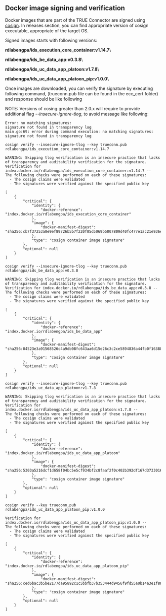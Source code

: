 ## Docker image signing and verification <a href="#cosign" id="cosign"></a>

Docker images that are part of the TRUE Connector are signed using [cosign](https://github.com/sigstore/cosign). In releases section, you can find appropriate version of cosign executable, appropriate of the target OS.

Signed images starts with following versions:

**rdlabengpa/ids\_execution\_core\_container:v1.14.7**\

**rdlabengpa/ids\_be\_data\_app:v0.3.8**\

**rdlabengpa/ids\_uc\_data\_app\_platoon:v1.7.8**\

**rdlabengpa/ids\_uc\_data\_app\_platoon\_pip:v1.0.0**\


Once images are downloaded, you can verify the signature by executing following command, (trueconn.pub file can be found in the ecc_cert folder) and response should be like following

NOTE: Versions of cosing greater than 2.0.x will require to provide additional flag *--insecure-ignore-tlog*, to avoid message like following:

```
Error: no matching signatures:
signature not found in transparency log
main.go:69: error during command execution: no matching signatures:
signature not found in transparency log
```

```
cosign verify --insecure-ignore-tlog --key trueconn.pub rdlabengpa/ids_execution_core_container:v1.14.7

WARNING: Skipping tlog verification is an insecure practice that lacks of transparency and auditability verification for the signature.
Verification for index.docker.io/rdlabengpa/ids_execution_core_container:v1.14.7 --
The following checks were performed on each of these signatures:
  - The cosign claims were validated
  - The signatures were verified against the specified public key

[
	{
		"critical": {
			"identity": {
				"docker-reference": "index.docker.io/rdlabengpa/ids_execution_core_container"
			},
			"image": {
				"docker-manifest-digest": "sha256:cb7f37253a0e9ef89726b5b7f220f05d5069b5007809d40fc477e1ac21e936e5"
			},
			"type": "cosign container image signature"
		},
		"optional": null
	}
]
```

```
cosign verify --insecure-ignore-tlog --key trueconn.pub rdlabengpa/ids_be_data_app:v0.3.8

WARNING: Skipping tlog verification is an insecure practice that lacks of transparency and auditability verification for the signature.
Verification for index.docker.io/rdlabengpa/ids_be_data_app:v0.3.8 --
The following checks were performed on each of these signatures:
  - The cosign claims were validated
  - The signatures were verified against the specified public key

[
	{
		"critical": {
			"identity": {
				"docker-reference": "index.docker.io/rdlabengpa/ids_be_data_app"
			},
			"image": {
				"docker-manifest-digest": "sha256:04523e3a91568526c4a9db08fc643aa6d15e26c3c2ce5894836a44fb0f163886"
			},
			"type": "cosign container image signature"
		},
		"optional": null
	}
]
```

```
cosign verify --insecure-ignore-tlog --key trueconn.pub rdlabengpa/ids_uc_data_app_platoon:v1.7.8

WARNING: Skipping tlog verification is an insecure practice that lacks of transparency and auditability verification for the signature.
Verification for index.docker.io/rdlabengpa/ids_uc_data_app_platoon:v1.7.8 --
The following checks were performed on each of these signatures:
  - The cosign claims were validated
  - The signatures were verified against the specified public key

[
	{
		"critical": {
			"identity": {
				"docker-reference": "index.docker.io/rdlabengpa/ids_uc_data_app_platoon"
			},
			"image": {
				"docker-manifest-digest": "sha256:5303a5216dcf1d658f04bc5e5cf934bf2c8faaf2f0c402b392df167d37330162"
			},
			"type": "cosign container image signature"
		},
		"optional": null
	}
]
```

```
cosign verify --key trueconn.pub rdlabengpa/ids_uc_data_app_platoon_pip:v1.0.0

Verification for index.docker.io/rdlabengpa/ids_uc_data_app_platoon_pip:v1.0.0 --
The following checks were performed on each of these signatures:
  - The cosign claims were validated
  - The signatures were verified against the specified public key

[
	{
		"critical": {
			"identity": {
				"docker-reference": "index.docker.io/rdlabengpa/ids_uc_data_app_platoon_pip"
			},
			"image": {
				"docker-manifest-digest": "sha256:ced6bac3b5be2177da95892c1c5bbfb37b353444d9456f9fd55a0b14a3e1f88b"
			},
			"type": "cosign container image signature"
		},
		"optional": null
	}
]

```

